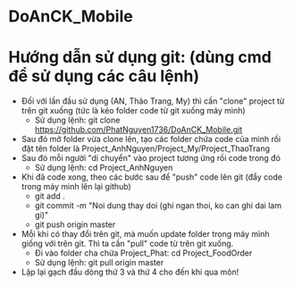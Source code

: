 # DoAnCK_Mobile
# Hướng dẫn sử dụng git: (dùng cmd để sử dụng các câu lệnh)
- Đối với lần đầu sử dụng (AN, Thảo Trang, My) thì cần "clone" project từ trên git xuống (tức là kéo folder code từ git xuống máy mình)
  + Sử dụng lệnh: git clone https://github.com/PhatNguyen1736/DoAnCK_Mobile.git
- Sau đó mở folder vừa clone lên, tạo các folder chứa code của mình rồi đặt tên folder là Project_AnhNguyen/Project_My/Project_ThaoTrang
- Sau đó mỗi người "di chuyển" vào project tương ứng rồi code trong đó
  + Sử dụng lệnh: cd Project_AnhNguyen
- Khi đã code xong, theo các bước sau để "push" code lên git (đẩy code trong máy mình lên lại github)
  + git add .
  + git commit -m "Noi dung thay doi (ghi ngan thoi, ko can ghi dai lam gi)"
  + git push origin master
- Mỗi khi có thay đổi trên git, mà muốn update folder trong máy mình giống với trên git.
  Thì ta cần "pull" code từ trên git xuống.
  + Đi vào folder cha chứa Project_Phat: cd Project_FoodOrder
  + Sử dụng lệnh: git pull origin master
- Lặp lại gạch đầu dòng thứ 3 và thứ 4 cho đến khi qua môn!
